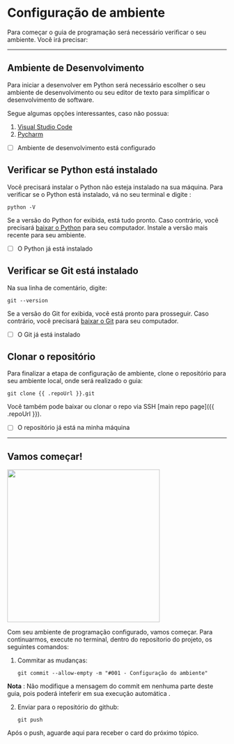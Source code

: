 # Configuração de ambiente

Para começar o guia de programação será necessário verificar o seu ambiente. Você irá precisar:

---

## Ambiente de Desenvolvimento

Para iniciar a desenvolver em Python será necessário escolher o seu ambiente de desenvolvimento ou seu editor de texto para simplificar o desenvolvimento de software.

Segue algumas opções interessantes, caso não possua:

1. [Visual Studio Code](https://code.visualstudio.com/)
2. [Pycharm](https://www.jetbrains.com/pycharm/)

- [ ] Ambiente de desenvolvimento está configurado

## Verificar se Python está instalado

Você precisará instalar o Python não esteja instalado na sua máquina. Para verificar se o Python está instalado, vá no seu terminal e digite :

`python -V`

Se a versão do Python for exibida, está tudo pronto. Caso contrário, você precisará [baixar o Python](https://www.python.org/downloads/) para seu computador. Instale a versão mais recente para seu ambiente.

- [ ] O Python já está instalado

## Verificar se Git está instalado

Na sua linha de comentário, digite:

`git --version`

Se a versão do Git for exibida, você está pronto para prosseguir. Caso contrário, você precisará [baixar o Git](https://git-scm.com/downloads) para seu computador.

- [ ] O Git já está instalado

## Clonar o repositório

Para finalizar a etapa de configuração de ambiente, clone o repositório para seu ambiente local, onde será realizado o guia:

`git clone {{ .repoUrl }}.git`

Você também pode baixar ou clonar o repo via SSH [main repo page]({{ .repoUrl }}).

- [ ] O repositório já está na minha máquina

---

## Vamos começar!

<img src="https://i.giphy.com/media/xT39Db8zIOODTppk08/giphy.webp" width="350" height="350" />

Com seu ambiente de programação configurado, vamos começar.
Para continuarmos, execute no terminal, dentro do repositorio do projeto, os seguintes comandos:

1. Commitar as mudanças:

   `git commit --allow-empty -m "#001 - Configuração do ambiente"`

**Nota** : Não modifique a mensagem do commit em nenhuma parte deste guia, pois poderá inteferir em sua execução automática .

2. Enviar para o repositório do github:

   `git push`

Após o push, aguarde aqui para receber o card do próximo tópico.
